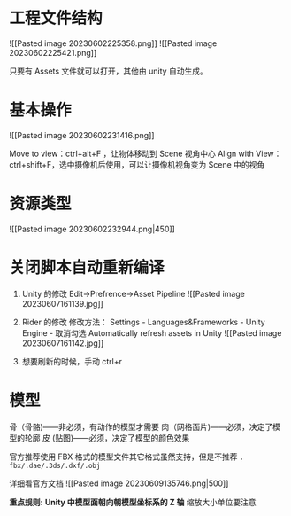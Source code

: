 # 工程文件结构
![[Pasted image 20230602225358.png]]
![[Pasted image 20230602225421.png]]

只要有 Assets 文件就可以打开，其他由 unity 自动生成。

# 基本操作
![[Pasted image 20230602231416.png]]

Move to view：ctrl+alt+F   ，让物体移动到 Scene 视角中心
Align with View：ctrl+shift+F，选中摄像机后使用，可以让摄像机视角变为 Scene 中的视角


# 资源类型
![[Pasted image 20230602232944.png|450]]
# 关闭脚本自动重新编译
1. Unity 的修改
Edit->Prefrence->Asset Pipeline
![[Pasted image 20230607161139.jpg]]

2. Rider 的修改
修改方法： Settings - Languages&Frameworks - Unity Engine - 取消勾选 Automatically refresh assets in Unity
![[Pasted image 20230607161142.jpg]]
3. 想要刷新的时候，手动 ctrl+r

# 模型
骨（骨骼)——非必须，有动作的模型才需要
肉（网格面片)——必须，决定了模型的轮廓
皮 (贴图)——必须，决定了模型的颜色效果

官方推荐使用 FBX 格式的模型文件其它格式虽然支持，但是不推荐
`. fbx/.dae/.3ds/.dxf/.obj`

详细看官方文档
![[Pasted image 20230609135746.png|500]]

**重点规则:**
**Unity 中模型面朝向朝模型坐标系的 Z 轴**
缩放大小单位要注意

